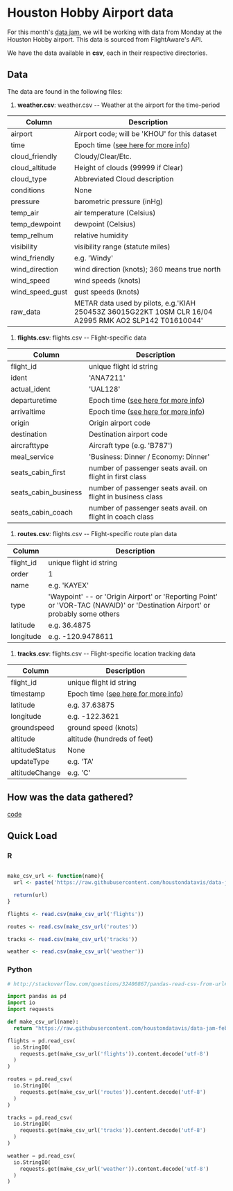 # Houston Hobby Airport data

For this month's [data jam](https://www.meetup.com/Houston-Data-Visualization-Meetup/events/237127703/), we will be working with data from Monday at the Houston Hobby airport.  This data is sourced from FlightAware's API.

We have the data available in **csv**, each in their respective directories.

## Data

The data are found in the following files:

1. **weather.csv**: weather.csv -- Weather at the airport for the time-period

  |Column|Description|
|----|----------|
|airport| Airport code; will be 'KHOU' for this dataset|
|time| Epoch time ([see here for more info](https://en.wikipedia.org/wiki/Unix_time))|
|cloud_friendly| Cloudy/Clear/Etc.|
|cloud_altitude| Height of clouds (99999 if Clear)|
|cloud_type| Abbreviated Cloud description|
|conditions| None|
|pressure| barometric pressure (inHg)|
|temp_air| air temperature (Celsius)|
|temp_dewpoint| dewpoint (Celsius)|
|temp_relhum| relative humidity|
|visibility| visibility range (statute miles)|
|wind_friendly| e.g. 'Windy'|
|wind_direction| wind direction (knots); 360 means true north|
|wind_speed| wind speeds (knots)|
|wind_speed_gust| gust speeds (knots)|
|raw_data| METAR data used by pilots, e.g.'KIAH 250453Z 36015G22KT 10SM CLR 16/04 A2995 RMK AO2 SLP142 T01610044'|

1. **flights.csv**: flights.csv -- Flight-specific data

  |Column|Description|
|----|----------|
|flight_id| unique flight id string|
|ident| 'ANA7211'|
|actual_ident| 'UAL128'|
|departuretime| Epoch time ([see here for more info](https://en.wikipedia.org/wiki/Unix_time))|
|arrivaltime| Epoch time ([see here for more info](https://en.wikipedia.org/wiki/Unix_time))|
|origin| Origin airport code|
|destination| Destination airport code|
|aircrafttype| Aircraft type (e.g. 'B787')|
|meal_service| 'Business: Dinner / Economy: Dinner'|
|seats_cabin_first| number of passenger seats avail. on flight in first class|
|seats_cabin_business| number of passenger seats avail. on flight in business class|
|seats_cabin_coach| number of passenger seats avail. on flight in coach class|

1. **routes.csv**: flights.csv -- Flight-specific route plan data

 |Column|Description|
|----|----------|
|flight_id| unique flight id string|
|order| 1|  -- int starting at 1
|name| e.g. 'KAYEX'|
|type| 'Waypoint'  -- or 'Origin Airport' or 'Reporting Point' or 'VOR-TAC (NAVAID)' or 'Destination Airport' or probably some others|
|latitude| e.g. 36.4875|
|longitude| e.g. -120.9478611|


1. **tracks.csv**: flights.csv -- Flight-specific location tracking data

 |Column|Description|
|-----|--------|
|flight_id| unique flight id string|
|timestamp| Epoch time ([see here for more info](https://en.wikipedia.org/wiki/Unix_time))|
|latitude| e.g. 37.63875|
|longitude| e.g. -122.3621|
|groundspeed| ground speed (knots)|
|altitude| altitude (hundreds of feet)|
|altitudeStatus| None|
|updateType| e.g. 'TA'|
|altitudeChange|e.g. 'C'|

## How was the data gathered?

[code](https://github.com/houstondatavis/data-jam-february-2017/blob/data-pipeline/flightaware/gatherer.py)

## Quick Load

### R

```r

make_csv_url <- function(name){
  url <- paste('https://raw.githubusercontent.com/houstondatavis/data-jam-february-2017/data-pipeline/', name, '.csv', sep='')

  return(url)
}

flights <- read.csv(make_csv_url('flights'))

routes <- read.csv(make_csv_url('routes'))

tracks <- read.csv(make_csv_url('tracks'))

weather <- read.csv(make_csv_url('weather'))

```

### Python

```python
# http://stackoverflow.com/questions/32400867/pandas-read-csv-from-url#answer-32400969

import pandas as pd
import io
import requests

def make_csv_url(name):
  return "https://raw.githubusercontent.com/houstondatavis/data-jam-february-2017/data-pipeline/" + name + ".csv"

flights = pd.read_csv(
  io.StringIO(
    requests.get(make_csv_url('flights')).content.decode('utf-8')
  )
)

routes = pd.read_csv(
  io.StringIO(
    requests.get(make_csv_url('routes')).content.decode('utf-8')
  )
)

tracks = pd.read_csv(
  io.StringIO(
    requests.get(make_csv_url('tracks')).content.decode('utf-8')
  )
)

weather = pd.read_csv(
  io.StringIO(
    requests.get(make_csv_url('weather')).content.decode('utf-8')
  )
)

```
